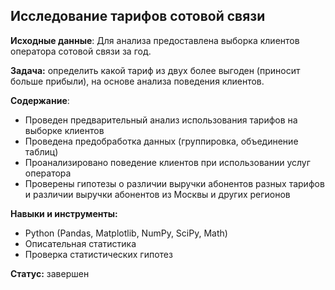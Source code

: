 ## Исследование тарифов сотовой связи

**Исходные данные**: Для анализа предоставлена выборка клиентов оператора сотовой связи за год.

**Задача:** определить какой тариф из двух более выгоден (приносит больше прибыли), на основе анализа поведения клиентов.

**Содержание**:
- Проведен предварительный анализ использования тарифов на выборке клиентов
- Проведена предобработка данных (группировка, объединение таблиц)
- Проанализировано поведение клиентов при использовании услуг оператора
- Проверены гипотезы о различии выручки абонентов разных тарифов и различии выручки абонентов из Москвы и других регионов

**Навыки и инструменты:**

- Python (Pandas, Matplotlib, NumPy, SciPy, Math)
- Описательная статистика
- Проверка статистических гипотез

**Статус:** завершен
